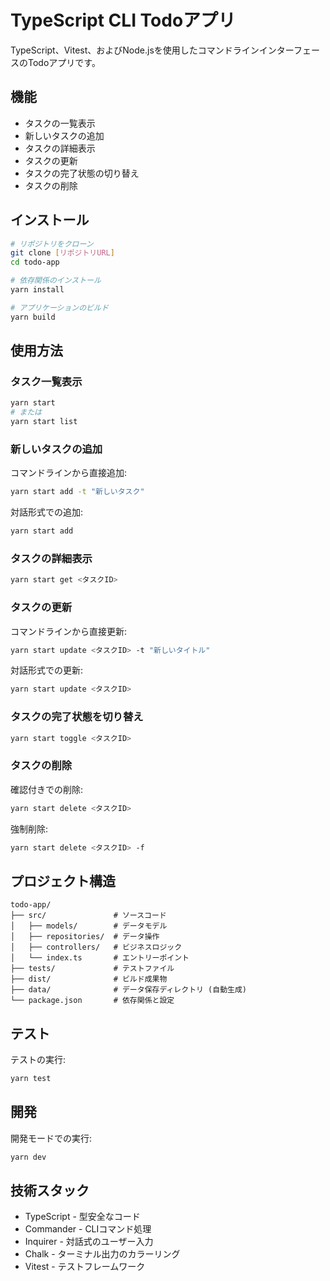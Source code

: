 # TypeScript CLI Todoアプリ

TypeScript、Vitest、およびNode.jsを使用したコマンドラインインターフェースのTodoアプリです。

## 機能

- タスクの一覧表示
- 新しいタスクの追加
- タスクの詳細表示
- タスクの更新
- タスクの完了状態の切り替え
- タスクの削除

## インストール

```bash
# リポジトリをクローン
git clone [リポジトリURL]
cd todo-app

# 依存関係のインストール
yarn install

# アプリケーションのビルド
yarn build
```

## 使用方法

### タスク一覧表示

```bash
yarn start
# または
yarn start list
```

### 新しいタスクの追加

コマンドラインから直接追加:
```bash
yarn start add -t "新しいタスク"
```

対話形式での追加:
```bash
yarn start add
```

### タスクの詳細表示

```bash
yarn start get <タスクID>
```

### タスクの更新

コマンドラインから直接更新:
```bash
yarn start update <タスクID> -t "新しいタイトル"
```

対話形式での更新:
```bash
yarn start update <タスクID>
```

### タスクの完了状態を切り替え

```bash
yarn start toggle <タスクID>
```

### タスクの削除

確認付きでの削除:
```bash
yarn start delete <タスクID>
```

強制削除:
```bash
yarn start delete <タスクID> -f
```

## プロジェクト構造

```
todo-app/
├── src/               # ソースコード
│   ├── models/        # データモデル
│   ├── repositories/  # データ操作
│   ├── controllers/   # ビジネスロジック
│   └── index.ts       # エントリーポイント
├── tests/             # テストファイル
├── dist/              # ビルド成果物
├── data/              # データ保存ディレクトリ (自動生成)
└── package.json       # 依存関係と設定
```

## テスト

テストの実行:

```bash
yarn test
```

## 開発

開発モードでの実行:

```bash
yarn dev
```

## 技術スタック

- TypeScript - 型安全なコード
- Commander - CLIコマンド処理
- Inquirer - 対話式のユーザー入力
- Chalk - ターミナル出力のカラーリング
- Vitest - テストフレームワーク
